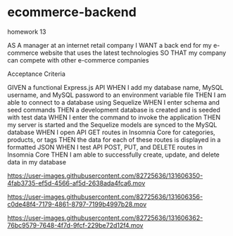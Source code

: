 # ecommerce-backend
homework 13

AS A manager at an internet retail company
I WANT a back end for my e-commerce website that uses the latest technologies
SO THAT my company can compete with other e-commerce companies


Acceptance Criteria

GIVEN a functional Express.js API
WHEN I add my database name, MySQL username, and MySQL password to an environment variable file
THEN I am able to connect to a database using Sequelize
WHEN I enter schema and seed commands
THEN a development database is created and is seeded with test data
WHEN I enter the command to invoke the application
THEN my server is started and the Sequelize models are synced to the MySQL database
WHEN I open API GET routes in Insomnia Core for categories, products, or tags
THEN the data for each of these routes is displayed in a formatted JSON
WHEN I test API POST, PUT, and DELETE routes in Insomnia Core
THEN I am able to successfully create, update, and delete data in my database



https://user-images.githubusercontent.com/82725636/131606350-4fab3735-ef5d-4566-af5d-2638ada4fca6.mov


https://user-images.githubusercontent.com/82725636/131606356-c0de48f4-7179-4861-8797-7199b4997b28.mov


https://user-images.githubusercontent.com/82725636/131606362-76bc9579-7648-4f7d-9fcf-229be72d12f4.mov
```

